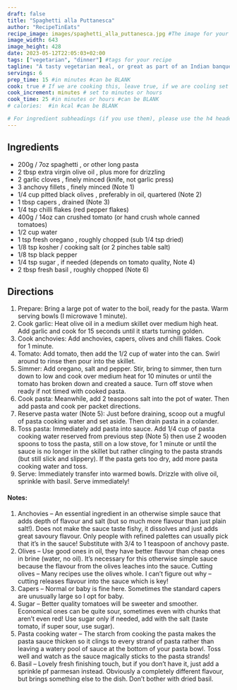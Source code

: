 ```yaml
---
draft: false
title: "Spaghetti alla Puttanesca"
author: "RecipeTinEats"
recipe_image: images/spaghetti_alla_puttanesca.jpg #The image for your recipe
image_width: 643
image_height: 428
date: 2023-05-12T22:05:03+02:00
tags: ["vegetarian", "dinner"] #tags for your recipe
tagline: "A tasty vegetarian meal, or great as part of an Indian banquet"
servings: 6
prep_time: 15 #in minutes #can be BLANK
cook: true # If we are cooking this, leave true, if we are cooling set to false
cook_increment: minutes # set to minutes or hours
cook_time: 25 #in minutes or hours #can be BLANK
# calories:  #in kcal #can be BLANK

# For ingredient subheadings (if you use them), please use the h4 header.  For print view I have those elements targeted
---
```



## Ingredients

- 200g / 7oz spaghetti , or other long pasta
- 2 tbsp extra virgin olive oil , plus more for drizzling
- 2 garlic cloves , finely minced (knife, not garlic press)
- 3 anchovy fillets , finely minced (Note 1)
- 1/4 cup pitted black olives , preferably in oil, quartered (Note 2)
- 1 tbsp capers , drained (Note 3)
- 1/4 tsp chilli flakes (red pepper flakes)
- 400g / 14oz can crushed tomato (or hand crush whole canned tomatoes)
- 1/2 cup water
- 1 tsp fresh oregano , roughly chopped (sub 1/4 tsp dried)
- 1/8 tsp kosher / cooking salt (or 2 pinches table salt)
- 1/8 tsp black pepper
- 1/4 tsp sugar , if needed (depends on tomato quality, Note 4)
- 2 tbsp fresh basil , roughly chopped (Note 6)

## Directions

1. Prepare: Bring a large pot of water to the boil, ready for the pasta. Warm serving bowls (I microwave 1 minute).
2. Cook garlic: Heat olive oil in a medium skillet over medium high heat. Add garlic and cook for 15 seconds until it starts turning golden.
3. Cook anchovies: Add anchovies, capers, olives and chilli flakes. Cook for 1 minute.
4. Tomato: Add tomato, then add the 1/2 cup of water into the can. Swirl around to rinse then pour into the skillet.
5. Simmer: Add oregano, salt and pepper. Stir, bring to simmer, then turn down to low and cook over medium heat for 10 minutes or until the tomato has broken down and created a sauce. Turn off stove when ready if not timed with cooked pasta.
6. Cook pasta: Meanwhile, add 2 teaspoons salt into the pot of water. Then add pasta and cook per packet directions.
7. Reserve pasta water (Note 5): Just before draining, scoop out a mugful of pasta cooking water and set aside. Then drain pasta in a colander.
8. Toss pasta: Immediately add pasta into sauce. Add 1/4 cup of pasta cooking water reserved from previous step (Note 5) then use 2 wooden spoons to toss the pasta, still on a low stove, for 1 minute or until the sauce is no longer in the skillet but rather clinging to the pasta strands (but still slick and slippery). If the pasta gets too dry, add more pasta cooking water and toss.
9. Serve: Immediately transfer into warmed bowls. Drizzle with olive oil, sprinkle with basil. Serve immediately!

#### Notes:
1. Anchovies – An essential ingredient in an otherwise simple sauce that adds depth of flavour and salt (but so much more flavour than just plain salt!). Does not make the sauce taste fishy, it dissolves and just adds great savoury flavour. Only people with refined palettes can usually pick that it’s in the sauce!
Substitute with 3/4 to 1 teaspoon of anchovy paste.
2. Olives – Use good ones in oil, they have better flavour than cheap ones in brine (water, no oil). It’s necessary for this otherwise simple sauce because the flavour from the olives leaches into the sauce.
Cutting olives – Many recipes use the olives whole. I can’t figure out why – cutting releases flavour into the sauce which is key!
3. Capers – Normal or baby is fine here. Sometimes the standard capers are unusually large so I opt for baby.
4. Sugar – Better quality tomatoes will be sweeter and smoother. Economical ones can be quite sour, sometimes even with chunks that aren’t even red! Use sugar only if needed, add with the salt (taste tomato, if super sour, use sugar).
5. Pasta cooking water – The starch from cooking the pasta makes the pasta sauce thicken so it clings to every strand of pasta rather than leaving a watery pool of sauce at the bottom of your pasta bowl. Toss well and watch as the sauce magically sticks to the pasta strands!
6. Basil – Lovely fresh finishing touch, but if you don’t have it, just add a sprinkle pf parmesan instead. Obviously a completely different flavour, but brings something else to the dish. Don’t bother with dried basil.